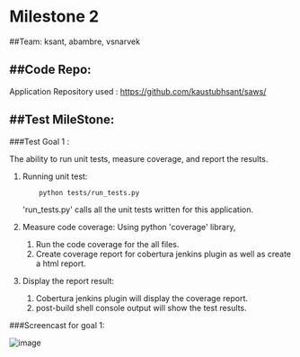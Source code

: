 # Milestone 2

##Team:
ksant, abambre, vsnarvek

##Code Repo:
--------------------------------------------------------------------------

Application Repository used :  https://github.com/kaustubhsant/saws/

##Test MileStone:
--------------------------------------------------------------------------

###Test Goal 1 :
    
The ability to run unit tests, measure coverage, and report the results.

1. Running unit test:
    ```
        python tests/run_tests.py
    ```
    'run_tests.py' calls all the unit tests written for this application.

2. Measure code coverage: Using python 'coverage' library,
    1. Run the code coverage for the all files.
    2. Create coverage report for cobertura jenkins plugin as well as create a html report.

3. Display the report result:
    1. Cobertura jenkins plugin will display the coverage report.
    2. post-build shell console output will show the test results.

###Screencast for goal 1:

![image](/images/anim.gif)
